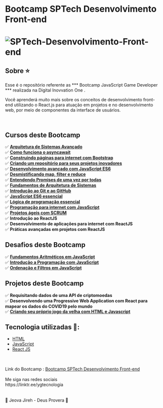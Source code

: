 # Bootcamp SPTech Desenvolvimento Front-end

<h1>
	<img src="https://i.ibb.co/GRQWC7b/SPTech-Desenvolvimento-Front-end.jpg" alt="SPTech-Desenvolvimento-Front-end" border="0">
</h1>
 

## Sobre ⭐️

Esse é o repositório referente as *** Bootcamp JavaScript Game Developer ***  realizada na Digital Inovvation One  .

Você aprenderá muito mais sobre os conceitos de desenvolvimento front-end utilizando o React.js para atuação em projetos e no desenvolvimento web, por meio de componentes da interface de usuários.

<br>

## Cursos deste Bootcamp 

✅ **<a href="https://github.com/saldanhayg/Bootcamp_SPTech_Desenvolvimento_Front-end_DIO/tree/main/Cursos/Arquitetura%20de%20Sistemas">Arquitetura de Sistemas Avançado</a>**<br>
✅ **<a href="https://github.com/saldanhayg/Bootcamp_SPTech_Desenvolvimento_Front-end_DIO/tree/main/Cursos/Como%20funciona%20o%20asyncawait">Como funciona o asyncawait</a>**<br>
✅ **<a href="https://github.com/saldanhayg/Bootcamp_SPTech_Desenvolvimento_Front-end_DIO/tree/main/Cursos/Construindo%20p%C3%A1ginas%20para%20internet%20com%20Bootstrap">Construindo páginas para internet com Bootstrap</a>**<br>
✅ **<a href="https://github.com/saldanhayg/Bootcamp_SPTech_Desenvolvimento_Front-end_DIO/tree/main/Cursos/Criando%20um%20reposit%C3%B3rio%20para%20seus%20projetos%20inovadores">Criando um repositório para seus projetos inovadores</a>**<br>
✅ **<a href="https://github.com/saldanhayg/Bootcamp_SPTech_Desenvolvimento_Front-end_DIO/tree/main/Cursos/Desenvolvimento%20avan%C3%A7ado%20com%20JavaScript%20ES6">Desenvolvimento avançado com JavaScript ES6</a>**<br>
✅ **<a href="https://github.com/saldanhayg/Bootcamp_SPTech_Desenvolvimento_Front-end_DIO/tree/main/Cursos/Desmistificando%20map%2C%20filter%20e%20reduce">Desmistificando map, filter e reduce</a>**<br>
✅ **<a href="https://github.com/saldanhayg/Bootcamp_SPTech_Desenvolvimento_Front-end_DIO/tree/main/Cursos/Entendendo%20Promises%20de%20uma%20vez%20por%20todas">Entendendo Promises de uma vez por todas</a>**<br>
✅ **<a href="https://github.com/saldanhayg/Bootcamp_SPTech_Desenvolvimento_Front-end_DIO/tree/main/Cursos/Fundamentos%20de%20Arquitetura%20de%20Sistemas">Fundamentos de Arquitetura de Sistemas</a>**<br>
✅ **<a href="https://github.com/saldanhayg/Bootcamp_SPTech_Desenvolvimento_Front-end_DIO/tree/main/Cursos/Introdu%C3%A7%C3%A3o%20ao%20Git%20e%20ao%20GitHub">Introdução ao Git e ao GitHub</a>**<br>
✅ **<a href="https://github.com/saldanhayg/Bootcamp_SPTech_Desenvolvimento_Front-end_DIO/tree/main/Cursos/L%C3%B3gica%20de%20programa%C3%A7%C3%A3o%20essencial">JavaScript ES6 essencial</a>**<br>
✅ **<a href="https://github.com/saldanhayg/Bootcamp_SPTech_Desenvolvimento_Front-end_DIO/tree/main/Cursos/L%C3%B3gica%20de%20programa%C3%A7%C3%A3o%20essencial">Lógica de programação essencial</a>**<br>
✅ **<a href="https://github.com/saldanhayg/Bootcamp_SPTech_Desenvolvimento_Front-end_DIO/tree/main/Cursos/Programa%C3%A7%C3%A3o%20para%20internet%20com%20JavaScript">Programação para internet com JavaScript</a>**<br>
✅ **<a href="https://github.com/saldanhayg/Bootcamp_SPTech_Desenvolvimento_Front-end_DIO/tree/main/Cursos/Projetos%20%C3%A1geis%20com%20SCRUM">Projetos ágeis com SCRUM</a>**<br>
✅ **<a href="https://github.com/saldanhayg/Bootcamp_SPTech_Desenvolvimento_Front-end_DIO/tree/main/Cursos/Introdu%C3%A7%C3%A3o%20ao%20ReactJS"> </a>Introdução ao ReactJS**<br>
✅ **<a href="https://github.com/saldanhayg/Bootcamp_SPTech_Desenvolvimento_Front-end_DIO/tree/main/Cursos/Desenvolvimento%20de%20aplica%C3%A7%C3%B5es%20para%20internet%20com%20ReactJS"> </a>Desenvolvimento de aplicações para internet com ReactJS**<br>
✅ **<a href="https://github.com/saldanhayg/Bootcamp_SPTech_Desenvolvimento_Front-end_DIO/tree/main/Cursos/Pr%C3%A1ticas%20avan%C3%A7adas%20em%20projetos%20com%20ReactJS"> </a>Práticas avançadas em projetos com ReactJS**<br>


## Desafios deste Bootcamp 

✅ **<a href="https://github.com/saldanhayg/Bootcamp_JavaScript_Game_Developer_DIO/Desafios/Fundamentos Aritméticos em JavaScript">Fundamentos Aritméticos em JavaScript</a>**<br>
✅ **<a href="https://github.com/saldanhayg/Bootcamp_JavaScript_Game_Developer_DIO/Desafios/Introdução a Programação com JavaScript">Introdução a Programação com JavaScript</a>**<br>
✅ **<a href="https://github.com/saldanhayg/Bootcamp_JavaScript_Game_Developer_DIO/Desafios/Ordenação e Filtros em JavaScript">Ordenação e Filtros em JavaScript</a>**<br>

## Projetos deste Bootcamp 

✅ **<a href="https://github.com/saldanhayg/Projeto_Requisitando_dados_API_criptomoedas"> </a>Requisitando dados de uma API de criptomoedas**<br>
✅ **<a href="https://github.com/saldanhayg/PWA_React_mapear_dados_COVID19"> </a>Desenvolvendo uma Progressive Web Application com React para mapear os dados do COVID19 pelo mundo**<br>
✅ **<a href="https://saldanhayg.github.io/Jogo-da-Velha-JavaScript/">Criando seu próprio jogo da velha com HTML e Javascript</a>**<br>

## Tecnologia utilizadas 🚀:

* <a href="https://www.w3schools.com/html">HTML</a> 
* <a href="https://developer.mozilla.org/pt-BR/docs/Aprender/JavaScript">JavaScript</a>
* <a href="https://pt-br.reactjs.org/">React JS</a>
<br>
<br>				
Link do Bootcamp : <a href="https://digitalinnovation.one/bootcamps/sp-tech-desenvolvimento-front-end?ref=certificate/229EDB64">Bootcamp SPTech Desenvolvimento Front-end</a>
<br>
<br>
Me siga nas redes sociais<br>
https://linktr.ee/ygtecnologia
<br><br><br>
🙏 Jeova Jireh - Deus Provera 🙏				
		
											
							
					
